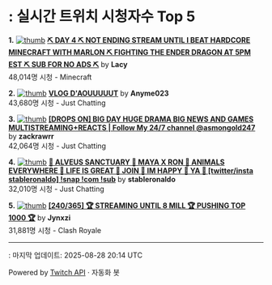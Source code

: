 # : 실시간 트위치 시청자수 Top 5

**1.** [![thumb](https://static-cdn.jtvnw.net/previews-ttv/live_user_lacy-320x180.jpg)](https://twitch.tv/Lacy)
**[⛏️ DAY 4 ⛏️ NOT ENDING STREAM UNTIL I BEAT HARDCORE MINECRAFT WITH MARLON ⛏️ FIGHTING THE ENDER DRAGON AT 5PM EST ⛏️ SUB FOR NO ADS ⛏️](https://twitch.tv/Lacy)** by **Lacy**<br>48,014명 시청  - Minecraft

**2.** [![thumb](https://static-cdn.jtvnw.net/previews-ttv/live_user_anyme023-320x180.jpg)](https://twitch.tv/Anyme023)
**[VLOG D'AOUUUUUT](https://twitch.tv/Anyme023)** by **Anyme023**<br>43,680명 시청  - Just Chatting

**3.** [![thumb](https://static-cdn.jtvnw.net/previews-ttv/live_user_zackrawrr-320x180.jpg)](https://twitch.tv/zackrawrr)
**[[DROPS ON] BIG DAY HUGE DRAMA BIG NEWS AND GAMES MULTISTREAMING+REACTS | Follow My 24/7 channel @asmongold247](https://twitch.tv/zackrawrr)** by **zackrawrr**<br>42,064명 시청  - Just Chatting

**4.** [![thumb](https://static-cdn.jtvnw.net/previews-ttv/live_user_stableronaldo-320x180.jpg)](https://twitch.tv/stableronaldo)
**[🐸 ALVEUS SANCTUARY 🐸 MAYA X RON 🐸 ANIMALS EVERYWHERE 🐸 LIFE IS GREAT 🐸 JOIN 🐸 IM HAPPY 🐸 YA 🐸 [twitter/insta stableronaldo] !snap !com !sub](https://twitch.tv/stableronaldo)** by **stableronaldo**<br>32,010명 시청  - Just Chatting

**5.** [![thumb](https://static-cdn.jtvnw.net/previews-ttv/live_user_jynxzi-320x180.jpg)](https://twitch.tv/Jynxzi)
**[[240/365] 🏆 STREAMING UNTIL 8 MILL 🏆 PUSHING TOP 1000 🏆](https://twitch.tv/Jynxzi)** by **Jynxzi**<br>31,881명 시청  - Clash Royale


---
: 마지막 업데이트: 2025-08-28 20:14 UTC

Powered by [Twitch API](https://dev.twitch.tv/docs/api/reference) · 자동화 봇